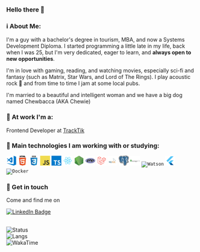 ### Hello there 👋

### ℹ About Me:

I'm a guy with a bachelor's degree in tourism, MBA, and now a Systems Development Diploma. 
I started programming a little late in my life, back when I was 25, but I'm very dedicated, eager to learn, and **always open to new opportunities**.

I'm in love with gaming, reading, and watching movies, especially sci-fi and fantasy (such as Matrix, Star Wars, and Lord of The Rings).
I play acoustic rock 🎸 and from time to time I jam at some local pubs.

I'm married to a beautiful and intelligent woman and we have a big dog named Chewbacca (AKA Chewie)

### 🔭 At work I'm a:

Frontend Developer at [TrackTik](https://www.tracktik.com)

### 🚀 Main technologies I am working with or studying:
<p align="left">
<code><img title="Visual Studio Code" width="26px" src="https://raw.githubusercontent.com/github/explore/80688e429a7d4ef2fca1e82350fe8e3517d3494d/topics/visual-studio-code/visual-studio-code.png" /></code>
<code><img title="HTML5" width="26px" src="https://raw.githubusercontent.com/github/explore/80688e429a7d4ef2fca1e82350fe8e3517d3494d/topics/html/html.png" /></code>
<code><img title="CSS3" width="26px" src="https://raw.githubusercontent.com/github/explore/80688e429a7d4ef2fca1e82350fe8e3517d3494d/topics/css/css.png" /></code>
<code><img title="JavaScript" width="26px" src="https://raw.githubusercontent.com/github/explore/80688e429a7d4ef2fca1e82350fe8e3517d3494d/topics/javascript/javascript.png" /></code>
<code><img title="TypeScript" width="26px" src="https://raw.githubusercontent.com/github/explore/80688e429a7d4ef2fca1e82350fe8e3517d3494d/topics/typescript/typescript.png" /></code>
<code><img title="React" width="26px" src="https://raw.githubusercontent.com/github/explore/80688e429a7d4ef2fca1e82350fe8e3517d3494d/topics/react/react.png" /></code>
<code><img title="NodeJS" width="26px" src="https://raw.githubusercontent.com/github/explore/80688e429a7d4ef2fca1e82350fe8e3517d3494d/topics/nodejs/nodejs.png"></code>
<code><img title="PHP" width="26px" src="https://raw.githubusercontent.com/github/explore/80688e429a7d4ef2fca1e82350fe8e3517d3494d/topics/php/php.png" /></code>
<code><img title="Laravel" width="26px" src="https://raw.githubusercontent.com/github/explore/80688e429a7d4ef2fca1e82350fe8e3517d3494d/topics/laravel/laravel.png" /></code>
<code><img title="MySQL" width="26px" src="https://raw.githubusercontent.com/github/explore/80688e429a7d4ef2fca1e82350fe8e3517d3494d/topics/mysql/mysql.png" /></code>
<code><img title="PgSQL" width="26px" src="https://raw.githubusercontent.com/github/explore/80688e429a7d4ef2fca1e82350fe8e3517d3494d/topics/postgresql/postgresql.png" /></code>
<code><img title="MongoDB" width="26px" src="https://raw.githubusercontent.com/github/explore/80688e429a7d4ef2fca1e82350fe8e3517d3494d/topics/mongodb/mongodb.png" /></code>
<code><img title="Watson" width="26px" src="https://www.ctiglobal.com/wp-content/uploads/2016/06/ibm-watson.png" /></code>  
<code><img title="Flutter" width="26px" src="https://raw.githubusercontent.com/github/explore/80688e429a7d4ef2fca1e82350fe8e3517d3494d/topics/flutter/flutter.png" /></code>
<code><img title="Docker" width="26px" src="https://user-images.githubusercontent.com/38081852/87548752-565a5f00-c683-11ea-98bc-466626e09af8.png" /></code>
</p>

### 🤝 Get in touch

Come and find me on 

[![LinkedIn Badge](https://img.shields.io/badge/linkedin-blue?logo=linkedin&style=for-the-badge&logoColor=white&link=https://www.linkedin.com/in/flavioccf)](https://www.linkedin.com/in/flavioccf)

<br>

<img src="https://github-readme-stats.vercel.app/api?username=flavioccf&show_icons=tru&theme=tokyonight&count_private=true&hide=issues,contribs" alt="Status" />

<br>

<img src="https://github-readme-stats.vercel.app/api/top-langs/?username=flavioccf&layout=compact&show_icons=true&theme=tokyonight&count_private=true&hide=css" alt="Langs" />

<br>

<img src="https://github-readme-stats.vercel.app/api/wakatime?username=flavioccf&theme=tokyonight" alt="WakaTime"/>

